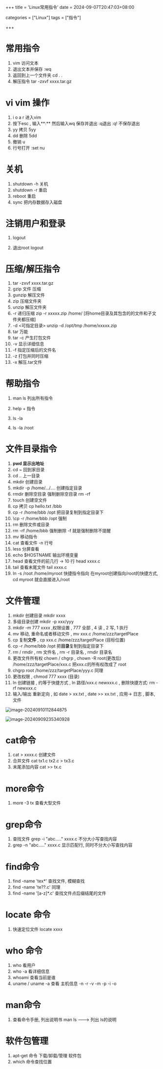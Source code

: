+++
title = 'Linux常用指令'
date = 2024-09-07T20:47:03+08:00

categories = ["Linux"]
tags = ["指令"]

+++

# 常用指令
  1. vim    访问文本
  2. 退出文本并保存       :wq
  3. 返回到上一个文件夹    cd . .
  4. 解压指令         tar  -zxvf   xxxx.tar.gz 




# vi    vim 操作
 1. i o a r  进入vim
 2. 按下esc , 输入**:**   然后输入wq  保存并退出            :q退出      :q!  不保存退出
 3. yy 拷贝    5yy  
 4. dd 删除   5dd
 5. 撤销  u
 6. 行号打开 :set nu




# 关机
 1. shutdown -h  关机 
 2. shutdown -r  重启
 3. reboot  重启
 4. sync  把内存数据存入磁盘



# 注销用户和登录
 1. logout 

 2. 退出root    logout

    


# 压缩/解压指令

 1. tar  -zxvf   xxxx.tar.gz
 2. gzip 文件 压缩
 3. gunzip 解压文件
 4. zip 压缩文件夹
 5. unzip 解压文件夹
 6. -r 递归压缩  zip -r xxxxx.zip  /home/  [将home目录及其包含的的文件和子文件夹都压缩]
 7. -d <可指定目录>   unzip -d /opt/tmp    /home/xxxxx.zip
 8. tar 万能 
 9. tar -c  产生打包文件
 10. -v 显示详细信息 
 11. -f 指定压缩后的文件名
 12. -z 打包并同时压缩
 13. -x 解压.tar文件


# 帮助指令

  1. man ls 列出所有指令

  2. help   +  指令

  3. ls -la

  4. ls  -la /root

     

# 文件目录指令
1. **pwd  显示出地址**   
2. cd ~  回到家目录
3. cd .. 上一目录
4. mkdir 创建目录  
5. mkdir -p /home/.../....  创建指定目录 
6. rmdir 删除空目录    强制删除空目录 rm -rf
7. touch 创建空文件 
8. cp 拷贝  cp hello.txt /bbb
9. cp -r  /home/bbb /opt  把目录复制到指定目录下
10. \cp -r  /home/bbb /opt 强制
11. rm 删除文件或目录 
12. rm -rf  /home/bbb 强制删除      -f 就是强制删除不提醒
13. mv 移动指令 
14. cat  查看文件     -n 行号
15. less 分屏查看 
16. echo $HOSTNAME  输出环境变量
17. head 查看文件的前几行 -> 10 行 head  xxxx.c 
18. tail  查看末尾文件 tail  xxxx.c 
19. ln -s  /root      /home/myroot           快捷指令指向  在myroot创建指向/root的快捷方式,  cd myroot 就会直接进入/root



#  文件管理

1. mkdir 创建目录 mkdir  xxxx  
2. 多级目录创建 mkdir  -p  xxx/yyy 
3. mkdir -m  777  xxxx    ,权限设置  , 777 全部  ,  4 读 ,  2  写,   1 执行
4. mv 移动,  重命名或者移动文件 ,   mv   xxx.c   /home/zzz/targetPlace  
5. cp 复制**文件** ,  cp  xxx.c   /home/zzz/targetPlace (目标位置) 
6. cp -r  /home/bbb /opt  把**目录**复制到指定目录下
7. rm  /  rmdir  , rm  文件名  ,  rm  -r  目录名 ,  rmdir  目录名 
8. 更改文件所有权   chown / chgrp  ,  chown -R  root(更改后)   /home/zzz/targetPlace/xxx.c  把xxx.c的所有权改成了 root 
9. chgrp root /home/zzz/targetPlace/yyy.c   同理
10. 更改权限 , chmod  777 xxxx (目录) 
11. ln 创建链接 , 约等于快捷方式 , ln    路径/xxx.c    newxxx.c  ,  删除快捷方式: rm  -rf   newxxx.c 
12.   输入/输出 重新定向 , 如 date >  xx.txt  ,  date >> xx.txt  ,  应用-> 日志 , 脚本, 文件 



![image-20240910112844875](../img/image-20240910112844875.png)   

![image-20240909235340928](../img/image-20240909235340928.png)



# cat命令

1. cat > xxxx.c  创建文件
2. 合并文件 cat tx1.c   tx2.c   >  tx3.c    
3. 末尾添加内容  cat  >> tx.c  



# more命令

1. more -3   tx   查看大型文件



# grep命令

1. 查找文件 grep  -i "abc....."   xxxx.c  不分大小写查找内容
2. grep   -n   "abc....."   xxxx.c   显示匹配行, 同时不分大小写查找内容



# find命令

1. find -name  'tex*'  查找文件,  模糊查找
2. find -name  'te??.c'  同理
3. find  -name  '[a-z]*.c'  查找文件点后缀结尾的文件



# locate 命令

1. 快速定位文件 locate  xxxx



# who 命令

1. who 看用户  
2. who -a 看详细信息
3. whoami   查看当前是谁
4. uname   /  uname  -a   查看 主机信息  -n   -r  -v  -m  -p  -i   -o

# man命令

1. 查看命令手册,  列出说明书  man  ls ---> 列出 ls的说明







# 软件包管理

1. apt-get 命令 下载/卸载/管理 软件包
2. which 命令查找位置





   







